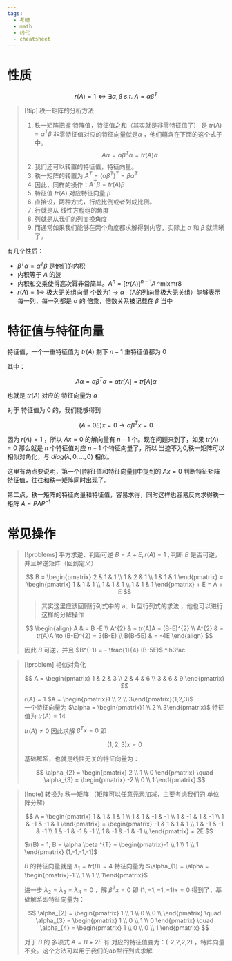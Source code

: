 ```yaml
---
tags:
  - 考研
  - math
  - 线代
  - cheatsheet
---
```

# 性质

$$
r(A) = 1 \iff \exists \alpha ,\beta \  s.t. \ A = \alpha \beta ^{T}
$$ 

> [!tip] 秩一矩阵的分析方法
> 1. 秩一矩阵把握 特阵值，特征值之和（其实就是非零特征值了） 是 $tr(A) = \alpha ^{T}\beta$ 非零特征值对应的特征向量就是$\alpha$ ，他们蕴含在下面的这个式子中。$$ A \alpha = \alpha \beta ^{T}\alpha = tr(A) \alpha $$
> 2. 我们还可以转置的特征值，特征向量。
> 	1. 秩一矩阵的转置为 $A^{T} = (\alpha\beta ^{T})^{T} = \beta \alpha ^{T}$
> 	2. 因此，同样的操作：$A^{T}\beta = tr(A)\beta$ 
> 	3. 特征值 $tr(A)$ 对应特征向量 $\beta$  
> 4. 直接设，两种方式，行成比例或者列成比例。
> 	1. 行就是从 线性方程组的角度
> 	2. 列就是从我们的列变换角度
> 	3. 而通常如果我们能够在两个角度都求解得到内容，实际上 $\alpha$ 和 $\beta$ 就清晰了。  




有几个性质：

- $\beta ^{T} \alpha = \alpha ^{T}\beta$ 是他们的内积
- 内积等于 $A$ 的迹
- 内积和交乘使得高次幂非常简单。$A^{n} = [tr(A)]^{n-1} A$  ^mlxmr8
- $r(A)=1\to$ 极大无关组向量 个数为1 $\to$ $\alpha$ （A的列向量极大无关组）能够表示每一列，每一列都是 $\alpha$ 的 倍乘，倍数关系被记载在 $\beta$ 当中

# 特征值与特征向量

特征值，一个一重特征值为 $tr(A)$ 剩下 $n-1$ 重特征值都为 $0$   

其中：

$$
A \alpha = \alpha \beta ^{T}\alpha = \alpha tr[A] = tr[A] \alpha
$$

也就是 $tr(A)$ 对应的 特征向量为 $\alpha$

对于 特征值为 $0$ 的，我们能够得到 

$$
(A - 0E)x = 0 \to \alpha \beta ^{T}x = 0
$$

因为 $r(A)= 1$ ，所以 $Ax = 0$ 的解向量有 $n-1$ 个。现在问题来到了，如果 $tr(A) = 0$ 那么就是 $n$ 个特征值对应 $n-1$ 个特征向量了，所以   当迹不为0,秩一矩阵可以相似对角化，与 $diag(λ,0,…,0)$ 相似。

这里有两点要说明，第一个[[特征值和特征向量]]中提到的 $Ax = 0$  判断特征矩阵特征值，往往和秩一矩阵同时出现了。

第二点，秩一矩阵的特征向量和特征值，容易求得，同时这样也容易反向求得秩一矩阵 $A = P\Lambda P^{-1}$ 

# 常见操作

> [!problems] 平方求逆、判断可逆
> $B = A + E, r(A) = 1$ , 判断 $B$ 是否可逆，并且解逆矩阵（回到定义）
> 
> $$
> B = \begin{pmatrix}
> 2 & 1 & 1 \\
> 1 & 2 & 1 \\
> 1 & 1 & 1
> \end{pmatrix} = \begin{pmatrix}
> 1 & 1 & 1 \\
> 1 & 1 & 1 \\
> 1 & 1 & 1
> \end{pmatrix} + E =  A + E
> $$
> 
> 
> > 其实这里应该回顾行列式中的 a、b 型行列式的求法 ，他也可以进行这样的分解操作
>  
>  $$
> \begin{align}
>  A  & = B -E \\
> A^{2}  &  = tr(A)A = (B-E)^{2} \\
> A^{2}  & = tr(A)A \to (B-E)^{2} = 3(B-E) \\
> B(B-5E)  & = -4E
> \end{align} 
> $$
> 
> 因此 $B$ 可逆，并且 $B^{-1} = - \frac{1}{4} (B-5E)$   ^lh3fac

> [!problem] 相似对角化
> 
> $$
> A = \begin{pmatrix}
> 1 & 2 & 3 \\
> 2 & 4 & 6  \\
> 3 & 6 & 9
> \end{pmatrix}
> $$
> 
> $r(A) = 1$  $A = \begin{pmatrix}1  \\  2  \\  3\end{pmatrix}(1,2,3)$  
> 一个特征向量为 $\alpha = \begin{pmatrix}1 \\ 2 \\ 3\end{pmatrix}$  特征值为 $tr(A) = 14$ 
> 
> $tr(A) \neq 0$ 因此求解 $\beta ^{T}x = 0$ 即
> 
> $$
> (1,2,3)x = 0
> $$
> 
> 基础解系，也就是线性无关的特征向量为：
> 
> $$
> \alpha_{2} = \begin{pmatrix}
> 2  \\
> 1 \\
> 0 
> \end{pmatrix} \quad
> \alpha_{3} = \begin{pmatrix}
> -2 \\
> 0 \\
> 1
> \end{pmatrix}
> $$

> [!note] 转换为 秩一矩阵 （矩阵可以任意元素加减，主要考虑我们的 单位阵分解）
> 
> $$
> A = \begin{pmatrix}
> 1 & 1 & 1 & 1 \\
> 1 & 1 & -1 & -1 \\
> 1 & -1 & 1 & -1 \\
> 1 & -1 & -1 & 1
> \end{pmatrix} = \begin{pmatrix}
> -1 & 1 & 1 & 1 \\
> 1 & -1 & -1 & -1 \\
> 1 & -1 & -1 & -1 \\
> 1 & -1 & -1 & -1 \\
> \end{pmatrix} + 2E
> $$
> 
> $r(B) = 1, B = \alpha \beta ^{T} = \begin{pmatrix}-1  \\ 1 \\ 1 \\ 1 \end{pmatrix} (1,-1,-1,-1)$ 
> 
> $B$ 的特征向量就是 $\lambda_{1} = tr(B) = 4$ 特征向量为 $\alpha_{1} = \alpha = \begin{pmatrix}-1  \\ 1 \\ 1 \\ 1\end{pmatrix}$ 
> 
> 进一步 $\lambda_{2} = \lambda_{3} = \lambda_{4} =0$ ，解 $\beta ^{T}x = 0$ 即 $(1,-1,-1,-1)x = 0$ 得到了，基础解系即特征向量为：
> 
> $$
> \alpha_{2} = \begin{pmatrix}
> 1 \\
> 1 \\
> 0 \\
> 0 \\
> \end{pmatrix} \quad \alpha_{3} = \begin{pmatrix}
> 1 \\
> 0 \\
> 1 \\
> 0
> \end{pmatrix} \quad \alpha_{4} = \begin{pmatrix}
> 1 \\
> 0 \\
> 0 \\
> 1
> \end{pmatrix}
> $$
> 
> 对于 $B$ 的 多项式 $A = B + 2E$   有 对应的特征值变为：(-2,2,2,2) ，特阵向量不变。这个方法可以用于我们的ab型行列式求解